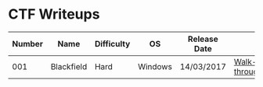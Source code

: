 # CTF Writeups


| Number | Name | Difficulty | OS | Release Date | |
| --- | --- | --- | --- | --- | --- |
| 001 | Blackfield | Hard | Windows | 14/03/2017 | [Walk-through](/backyx19/backy.github.io/ctfs/blackfield.md) |

